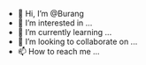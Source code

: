 - 👋 Hi, I’m @Burang
- 👀 I’m interested in ...
- 🌱 I’m currently learning ...
- 💞️ I’m looking to collaborate on ...
- 📫 How to reach me ...

<!---
Burang/Burang is a ✨ special ✨ repository because its `README.md` (this file) appears on your GitHub profile.
You can click the Preview link to take a look at your changes.
--->
